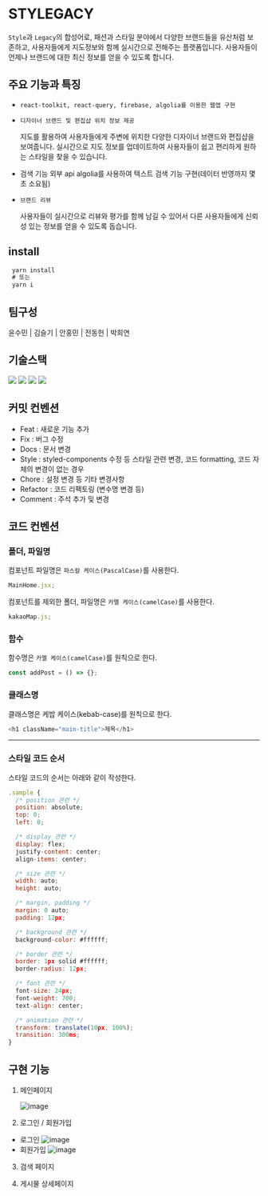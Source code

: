 # STYLEGACY

`Style`과 `Legacy`의 합성어로, 패션과 스타일 분야에서 다양한 브랜드들을 유산처럼 보존하고, 사용자들에게 지도정보와 함께 실시간으로 전해주는 플랫폼입니다. 사용자들이 언제나 브랜드에 대한 최신 정보를 얻을 수 있도록 합니다.

## 주요 기능과 특징

- `react-toolkit, react-query, firebase, algolia를 이용한 웹앱 구현`

- `디자이너 브랜드 및 편집샵 위치 정보 제공`

  지도를 활용하여 사용자들에게 주변에 위치한 다양한 디자이너 브랜드와 편집샵을 보여줍니다. 실시간으로 지도 정보를 업데이트하여 사용자들이 쉽고 편리하게 원하는 스타일을 찾을 수 있습니다.

- 검색 기능
  외부 api algolia를 사용하여 텍스트 검색 기능 구현(데이터 반영까지 몇 초 소요됨)
- `브랜드 리뷰`

  사용자들이 실시간으로 리뷰와 평가를 함께 남길 수 있어서 다른 사용자들에게 신뢰성 있는 정보를 얻을 수 있도록 돕습니다.

## install

```javascript
 yarn install
 # 또는
 yarn i
```

## 팀구성

윤수민 | 김슬기 | 안홍민 | 전동헌 | 박희연

## 기술스택

  <img src="https://img.shields.io/badge/React-61DAFB?style=flat&logo=React&logoColor=white"/>
	<img src="https://img.shields.io/badge/HTML5-E34F26?style=flat&logo=HTML5&logoColor=white" />
	<img src="https://img.shields.io/badge/Styledcomponents-DB7093?style=flat&logo=Styledcomponents&logoColor=white" />
  <img src="https://img.shields.io/badge/Firebase-FFCA28?style=flat&logo=Firebase&logoColor=white" />

## 커밋 컨벤션

- Feat : 새로운 기능 추가
- Fix : 버그 수정
- Docs : 문서 변경
- Style : styled-components 수정 등 스타일 관련 변경, 코드 formatting, 코드 자체의 변경이 없는 경우
- Chore : 설정 변경 등 기타 변경사항
- Refactor : 코드 리팩토링 (변수명 변경 등)
- Comment : 주석 추가 및 변경

## 코드 컨벤션

### 폴더, 파일명

컴포넌트 파일명은 `파스칼 케이스(PascalCase)`를 사용한다.

```javascript
MainHome.jsx;
```

컴포넌트를 제외한 폴더, 파일명은 `카멜 케이스(camelCase)`를 사용한다.

```javascript
kakaoMap.js;
```

### 함수

함수명은 `카멜 케이스(camelCase)`를 원칙으로 한다.

```javascript
const addPost = () => {};
```

### 클래스명

클래스명은 케밥 케이스(kebab-case)를 원칙으로 한다.

```javascript
<h1 className="main-title">제목</h1>
```

---

### 스타일 코드 순서

스타일 코드의 순서는 아래와 같이 작성한다.

```javascript
.sample {
  /* position 관련 */
  position: absolute;
  top: 0;
  left: 0;

  /* display 관련 */
  display: flex;
  justify-content: center;
  align-items: center;

  /* size 관련 */
  width: auto;
  height: auto;

  /* margin, padding */
  margin: 0 auto;
  padding: 12px;

  /* background 관련 */
  background-color: #ffffff;

  /* border 관련 */
  border: 1px solid #ffffff;
  border-radius: 12px;

  /* font 관련 */
  font-size: 24px;
  font-weight: 700;
  text-align: center;

  /* animation 관련 */
  transform: translate(10px, 100%);
  transition: 300ms;
}
```

## 구현 기능

1. 메인페이지

   ![image](https://github.com/suminute/Stylegacy/assets/92218638/dae2f489-036e-4897-8ee0-9e1a55834493)

2. 로그인 / 회원가입

- 로그인
  ![image](https://github.com/suminute/Stylegacy/assets/92218638/db76ac92-5ca3-4a8b-839e-319a4281ab3f)
- 회원가입
  ![image](https://github.com/suminute/Stylegacy/assets/92218638/e4dfbcde-0969-48b5-9f4b-705555a3fa10)

3. 검색 페이지

4. 게시물 상세페이지
